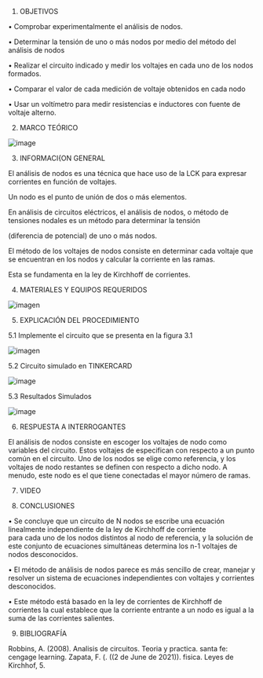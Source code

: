 1. OBJETIVOS

•	Comprobar experimentalmente el análisis de nodos.


•	Determinar la tensión de uno o más nodos por medio del método del análisis de nodos 


•	Realizar el circuito indicado y medir los voltajes en cada uno de los nodos formados.


•	Comparar el valor de cada medición de voltaje obtenidos en cada nodo


•	Usar un voltímetro para medir resistencias e inductores con fuente de voltaje alterno.




2. MARCO TEÓRICO

![image](https://user-images.githubusercontent.com/85263529/122842414-f6bcf880-d2c2-11eb-891f-84a07f564c16.png)



3. INFORMACI{ON GENERAL

El análisis de nodos es una técnica que hace uso de la LCK para expresar corrientes en función de voltajes.

Un nodo es el punto de unión de dos o más elementos.

En análisis de circuitos eléctricos, el análisis de nodos, o método de tensiones nodales es un método para determinar la tensión

(diferencia de potencial) de uno o más nodos.

El método de los voltajes de nodos consiste en determinar cada voltaje que se encuentran en los nodos y calcular la corriente en las ramas.

Esta se fundamenta en la ley de Kirchhoff de corrientes.



4. MATERIALES Y EQUIPOS REQUERIDOS

![imagen](https://user-images.githubusercontent.com/85263529/122841136-2965f180-d2c1-11eb-8b83-9749b8218e0b.png)

5. EXPLICACIÓN DEL PROCEDIMIENTO

 5.1 Implemente el circuito que se presenta en la figura 3.1
 
 ![imagen](https://user-images.githubusercontent.com/85263529/122841366-5f0ada80-d2c1-11eb-91e4-663185967e33.png)
 
 5.2 Circuito simulado en TINKERCARD
 
 ![image](https://user-images.githubusercontent.com/85263529/122842635-6206ca80-d2c3-11eb-9281-911fd883420e.png)

 5.3 Resultados Simulados
 
 ![image](https://user-images.githubusercontent.com/85263529/122842437-02a8ba80-d2c3-11eb-8d8a-0a830584c3a0.png)

6. RESPUESTA A INTERROGANTES

El análisis de nodos consiste en escoger los voltajes de nodo como variables del circuito. Estos voltajes de especifican con respecto a un punto común en el circuito. Uno de los nodos se elige como referencia, y los voltajes de nodo restantes se definen con respecto a dicho nodo. A menudo, este nodo es el que tiene conectadas el mayor número de ramas. 



7. VIDEO


8. CONCLUSIONES

•	Se concluye que un circuito de N nodos se escribe una ecuación linealmente independiente de la ley de Kirchhoff de corriente  
para cada uno de los   nodos distintos al nodo de referencia, y la solución de este conjunto de ecuaciones simultáneas determina los n-1  voltajes de nodos desconocidos.


•	El método de análisis de nodos parece es más sencillo de crear, manejar y resolver un sistema de ecuaciones independientes con voltajes y corrientes desconocidos.


•	Este método está basado en la ley de corrientes de Kirchhoff de corrientes la cual establece que la corriente entrante a un nodo es igual a la suma de las corrientes salientes.




9. BIBLIOGRAFÍA

Robbins, A. (2008). Analisis de circuitos. Teoria y practica. santa fe: cengage learning. Zapata, F. (. ((2 de June de 2021)). fisica. Leyes de Kirchhof, 5.
